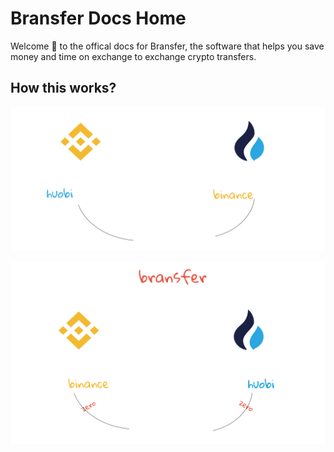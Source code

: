 # Bransfer Docs Home

Welcome 👋 to the offical docs for Bransfer, the software that helps you save money and time on exchange to exchange crypto transfers.

## How this works?

![Standard withdrawal](/assets/standard_withdrawal.png)


![Bransfer withdrawal](/assets/bransfer_withdrawal.png)
